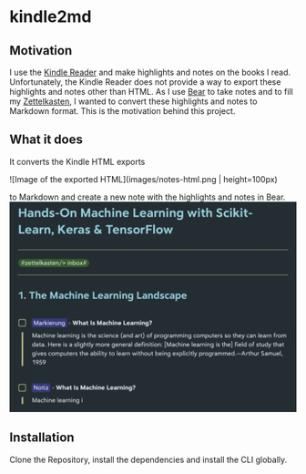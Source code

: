 # kindle2md
## Motivation

I use the [Kindle Reader](https://www.amazon.com/b?ie=UTF8&node=16571048011) and make highlights and notes on the books I read.
Unfortunately, the Kindle Reader does not provide a way to export these highlights and notes other than HTML.
As I use [Bear](https://bear.app/) to take notes and to fill my [Zettelkasten](https://zettelkasten.de), I wanted to convert these highlights and notes to Markdown format.
This is the motivation behind this project.

## What it does

It converts the Kindle HTML exports

![Image of the exported HTML](images/notes-html.png | height=100px)

to Markdown and create a new note with the highlights and notes in Bear.
![Image of the created Bear note](images/notes-bear.png)

## Installation

Clone the Repository, install the dependencies and install the CLI globally.
